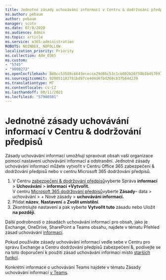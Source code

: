 ```yaml
---
title: Jednotné zásady uchovávání informací v Centru & dodržování předpisů
ms.author: pebaum
author: pebaum
manager: scotv
ms.date: 07/8/2020
ms.audience: Admin
ms.topic: article
ms.service: o365-administration
ROBOTS: NOINDEX, NOFOLLOW
localization_priority: Priority
ms.collection: Adm_O365
ms.custom:
- "5745"
- "9000273"
ms.openlocfilehash: 8d8cc53589c6643ececca29d86c53c1cb002b20f58b5b45789101c517cc1f703
ms.sourcegitcommit: 920051182781bd97ce4d4d6fbd268cb37b84d239
ms.translationtype: MT
ms.contentlocale: cs-CZ
ms.lasthandoff: 08/11/2021
ms.locfileid: "57900501"
---
```

# <a name="unified-retention-policies-in-the-security--compliance-center"></a>Jednotné zásady uchovávání informací v Centru & dodržování předpisů

Zásady uchovávání informací umožňují spravovat obsah vaší organizace pomocí nastavení uchovávání informací a odstranění. Jednotné zásady uchovávání informací můžete vytvořit v Centru Office 365 zabezpečení & dodržování předpisů nebo v centru Microsoft 365 dodržování předpisů. 

1. V Centru [zabezpečení & dodržování předpisů](https://go.microsoft.com/fwlink/p/?linkid=2077143)vyberte Správa **informací**  >  **Uchovávání**  >  **informací +Vytvořit.** <br/>
    V centru [Microsoft 365 dodržování předpisů](https://go.microsoft.com/fwlink/p/?linkid=2077149)vyberte **Zásady**– data > uchovávání > + Nové zásady  >  **uchovávání informací.**
2. Přidat **název**, **Nastavení** a **Zvolit umístění**.
3. Zkontrolujte nastavení a pak vyberte **Vytvořit tuto** zásadu nebo Uložit **na později**.  
      
Další podrobnosti o zásadách uchovávání informací pro obsah, jako je Exchange, OneDrive, SharePoint a Teams obsahu, najdete v tématu Přehled zásad uchovávání [informací](https://go.microsoft.com/fwlink/?linkid=2127785).  
    
Pokud používáte zásady uchovávání informací vedle sebe v Centru pro správu Exchange a Centru dodržování předpisů zabezpečení &, podívejte se na toto doporučení k použití zásad uchovávání informací místo [starších funkcí](https://docs.microsoft.com/microsoft-365/compliance/retention-policies#use-a-retention-policy-instead-of-older-features).  
    
Konkrétní informace o uchovávání Teams najdete v tématu Zásady uchovávání informací [v Teams](https://docs.microsoft.com/microsoftteams/retention-policies).